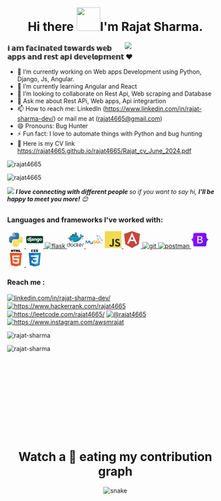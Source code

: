 <h1 align="center">Hi there <img src="https://github.com/mitul3737/mitul3737/blob/main/Wave.gif" height="55px" width="55px">I'm Rajat Sharma. </h1>
<img align='right' src="https://media.giphy.com/media/M9gbBd9nbDrOTu1Mqx/giphy.gif" width="230">

### 𝕚 𝕒𝕞 𝕗𝕒𝕔𝕚𝕟𝕒𝕥𝕖𝕕 𝕥𝕠𝕨𝕒𝕣𝕕𝕤 𝕨𝕖𝕓 𝕒𝕡𝕡𝕤 𝕒𝕟𝕕 𝕣𝕖𝕤𝕥 𝕒𝕡𝕚 𝕕𝕖𝕧𝕖𝕝𝕠𝕡𝕞𝕖𝕟𝕥 ❤️


- 🔭 I’m currently working on Web apps Development using Python, Django, Js, Angular.
- 🌱 I’m currently learning Angular and React
- 👯 I’m looking to collaborate on Rest Api, Web scraping and Database
- 💬 Ask me about Rest APi, Web apps, Api integrartion
- 📫 How to reach me:  LinkedIn (https://www.linkedin.com/in/rajat-sharma-dev/) or mail me at (rajat4665@gmail.com)
- 😄  Pronouns: Bug Hunter
- ⚡ Fun fact: I love to automate things with Python and bug hunting
- 📖 Here is my CV link https://rajat4665.github.io/rajat4665/Rajat_cv_June_2024.pdf


<p align="left"> <img src="https://komarev.com/ghpvc/?username=rajat4665&label=Profile%20views&color=0e75b6&style=flat-square" alt="rajat4665" /> </p>
<p> <img src="https://img.shields.io/github/followers/rajat4665?style=social" alt="rajat4665" /> </p>
<img src="https://media.giphy.com/media/LnQjpWaON8nhr21vNW/giphy.gif" width="60"> <em><b>I love connecting with different people </b>so if you want to say hi, <b> I'll be happy to meet you more!</b> 😊</em>


<h2></h2>

<h2></h2>
<h3 align="left"><b>Languages and frameworks I've worked with:</b></h3>
<p align="left"> <a href="https://www.python.org" target="_blank"> <img src="https://raw.githubusercontent.com/devicons/devicon/master/icons/python/python-original.svg" alt="python" width="40" height="40"/> </a>
<a href="https://www.djangoproject.com/" target="_blank"> <img src="https://raw.githubusercontent.com/devicons/devicon/master/icons/django/django-original.svg" alt="django" width="40" height="40"/> </a>
 <a href="https://flask.palletsprojects.com/" target="_blank"> <img src="https://www.vectorlogo.zone/logos/pocoo_flask/pocoo_flask-icon.svg" alt="flask" width="40" height="40"/> </a>
<a href="https://www.docker.com/" target="_blank"> <img src="https://raw.githubusercontent.com/devicons/devicon/master/icons/docker/docker-original-wordmark.svg" alt="docker" width="40" height="40"/> </a>
 <img src="https://raw.githubusercontent.com/devicons/devicon/master/icons/mysql/mysql-original-wordmark.svg" alt="mysql" width="40" height="40"/> </a> 
 <a href="https://www.javascript.com/" target="_blank"> <img src="https://github.com/devicons/devicon/blob/master/icons/javascript/javascript-original.svg" alt="Javascript" width="40" height="40"/> </a> 
 <a href="https://angularjs.org/" target="_blank"> <img src="https://github.com/devicons/devicon/blob/master/icons/angularjs/angularjs-plain.svg" alt="AngularJs" width="40" height="40"/> </a> 
 <a href="https://git-scm.com/" target="_blank"> <img src="https://www.vectorlogo.zone/logos/git-scm/git-scm-icon.svg" alt="git" width="40" height="40"/> </a>  
<a href="https://postman.com" target="_blank"> <img src="https://www.vectorlogo.zone/logos/getpostman/getpostman-icon.svg" alt="postman" width="40" height="40"/> </a> 
<a href="https://www.w3schools.com/bootstrap4/" target="_blank"> <img src="https://github.com/devicons/devicon/blob/master/icons/bootstrap/bootstrap-original.svg" alt="bootstrap 4" width="40" height="40"/> </a> 
 <a href="https://www.w3.org/html/" target="_blank"> <img src="https://raw.githubusercontent.com/devicons/devicon/master/icons/html5/html5-original-wordmark.svg" alt="html5" width="40" height="40"/> </a>
<a href="https://www.w3schools.com/css/" target="_blank"> <img src="https://raw.githubusercontent.com/devicons/devicon/master/icons/css3/css3-original-wordmark.svg" alt="css3" width="40" height="40"/> </a>
</p>

<h3 align="left">Reach me :</h3>
<p align="left">
<a href="https://www.linkedin.com/in/rajat-sharma-dev/" target="blank"><img align="center" src="https://raw.githubusercontent.com/rahuldkjain/github-profile-readme-generator/master/src/images/icons/Social/linked-in-alt.svg" alt="linkedin.com/in/rajat-sharma-dev/" height="30" width="40" /></a>
<a href="https://www.hackerrank.com/rajat4665" target="blank"><img align="center" src="https://cdn.jsdelivr.net/npm/simple-icons@3.0.1/icons/hackerrank.svg" alt="https://www.hackerrank.com/rajat4665" height="30" width="40" /></a>
<a href="https://leetcode.com/rajat4665/" target="blank"><img align="center" src="https://cdn.jsdelivr.net/npm/simple-icons@3.0.1/icons/leetcode.svg" alt="https://leetcode.com/rajat4665/" height="30" width="40" /></a>
 <a href="https://medium.com/@rajat4665" target="blank"><img align="center" src="https://raw.githubusercontent.com/rahuldkjain/github-profile-readme-generator/master/src/images/icons/Social/medium.svg" alt="@rajat4665" height="30" width="40" /></a>
 <a href="https://www.instagram.com/awsmrajat" target="blank"><img align="center" src="https://github.com/gauravghongde/social-icons/blob/master/SVG/Color/Instagram.svg" alt="https://www.instagram.com/awsmrajat" height="30" width="40" /></a>
 
</p>
</p>
<p>&nbsp;<img align="left" src="https://github-readme-stats.vercel.app/api?username=rajat4665&show_icons=true&locale=en" alt="rajat-sharma" />
 </p><p><img align="left" src="https://github-readme-stats.vercel.app/api/top-langs?username=rajat4665&show_icons=true&title_color=3a0e8b&locale=en&layout=compact" alt="rajat-sharma" /></p>
 
 <br>
 <br></br></br><br>
 <br></br></br><br>
 <br></br></br>
 <h1 align = 'Center'>Watch a 🐍 eating my contribution graph</h1>
<p align="center">
  <img src="https://github.com/sakshiisaxena/sakshiisaxena/blob/output/github-contribution-grid-snake.svg" alt="snake"></center>
</p>
 
<!-- ![Rajat's github stats](https://github-readme-stats.vercel.app/api?username=rajat4665&show_icons=true&theme=radical&count_private=true&show_icons=true)
 -->
